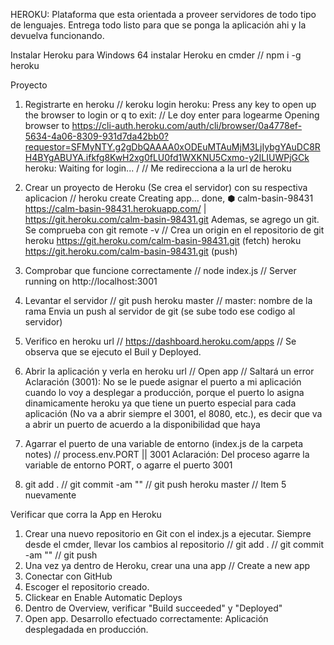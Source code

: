 HEROKU: Plataforma que esta orientada a proveer servidores de todo tipo de lenguajes. Entrega todo listo para que se ponga la aplicación ahi y la devuelva funcionando.

Instalar Heroku para Windows 64
instalar Heroku en cmder  //  npm i -g heroku

Proyecto

1) Registrarte en heroku // keroku login
heroku: Press any key to open up the browser to login or q to exit: // Le doy enter para logearme
Opening browser to https://cli-auth.heroku.com/auth/cli/browser/0a4778ef-5634-4a06-8309-931d7da42bb0?requestor=SFMyNTY.g2gDbQAAAA0xODEuMTAuMjM3LjIybgYAuDC8RH4BYgABUYA.ifkfg8KwH2xg0fLU0fd1WXKNU5Cxmo-y2ILIUWPjGCk
heroku: Waiting for login... /     // Me redirecciona a la url de heroku

2) Crear un proyecto de Heroku (Se crea el servidor) con su respectiva aplicacion // heroku create
Creating app... done, ⬢ calm-basin-98431
https://calm-basin-98431.herokuapp.com/ | https://git.heroku.com/calm-basin-98431.git
Ademas, se agrego un git. Se comprueba con git remote -v  // Crea un origin en el repositorio de git
    heroku  https://git.heroku.com/calm-basin-98431.git (fetch)
    heroku  https://git.heroku.com/calm-basin-98431.git (push)

3) Comprobar que funcione correctamente  // node index.js  //  Server running on http://localhost:3001

4) Levantar el servidor  //  git push heroku master  // master: nombre de la rama
    Envia un push al servidor de git (se sube todo ese codigo al servidor)

5) Verifico en heroku url  //  https://dashboard.heroku.com/apps  //  Se observa que se ejecuto el Buil y Deployed.

6) Abrir la aplicación y verla en heroku url  //  Open app  // Saltará un error
    Aclaración (3001): No se le puede asignar el puerto a mi aplicación cuando lo voy a desplegar a producción, porque el puerto lo asigna dinamicamente heroku ya que tiene un puerto especial para cada aplicación (No va a abrir siempre el 3001, el 8080, etc.), es decir que va a abrir un puerto de acuerdo a la disponibilidad que haya

7) Agarrar el puerto de una variable de entorno (index.js de la carpeta notes)  //  process.env.PORT || 3001
    Aclaración: Del proceso agarre la variable de entorno PORT, o agarre el puerto 3001 

8) git add .  //  git commit -am ""  //  git push heroku master  //  Item 5 nuevamente

Verificar que corra la App en Heroku

1) Crear una nuevo repositorio en Git con el index.js a ejecutar. Siempre desde el cmder, llevar los cambios al repositorio 
                                    // git add . // git commit -am "" // git push
2) Una vez ya dentro de Heroku, crear una una app // Create a new app
3) Conectar con GitHub
4) Escoger el repositorio creado.
5) Clickear en Enable Automatic Deploys
6) Dentro de Overview, verificar "Build succeeded" y "Deployed"
7) Open app. Desarrollo efectuado correctamente: Aplicación desplegadada en producción.

